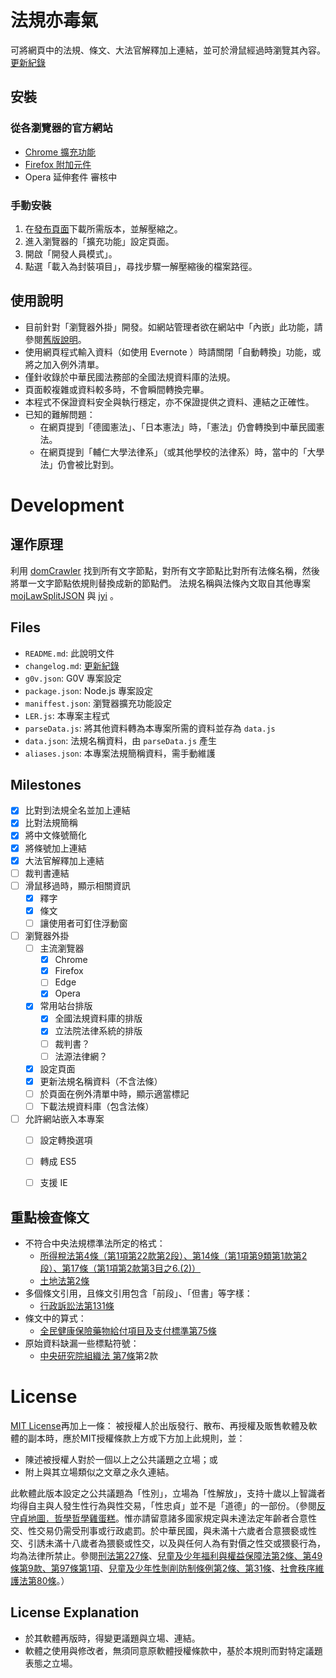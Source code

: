 # 法規亦毒氣

可將網頁中的法規、條文、大法官解釋加上連結，並可於滑鼠經過時瀏覽其內容。
[更新紀錄](changelog.md)


## 安裝

### 從各瀏覽器的官方網站

* [Chrome 擴充功能](https://chrome.google.com/webstore/detail/iedodmlnmhobigohbkalkkjlbmdkjalj)
* [Firefox 附加元件](https://addons.mozilla.org/zh-TW/firefox/addon/laweasyread/)
* Opera 延伸套件 審核中

### 手動安裝

1. 在[發布頁面](https://github.com/g0v/laweasyread-front/tree/gh-pages/dist)下載所需版本，並解壓縮之。
2. 進入瀏覽器的「擴充功能」設定頁面。
3. 開啟「開發人員模式」。
4. 點選「載入為封裝項目」，尋找步驟一解壓縮後的檔案路徑。

## 使用說明

* 目前針對「瀏覽器外掛」開發。如網站管理者欲在網站中「內嵌」此功能，請參閱[舊版說明](https://github.com/g0v/laweasyread-front/tree/v0.4#embed-javascript-in-websites-or-blogs)。
* 使用網頁程式輸入資料（如使用 Evernote ）時請關閉「自動轉換」功能，或將之加入例外清單。
* 僅針收錄於中華民國法務部的全國法規資料庫的法規。
* 頁面較複雜或資料較多時，不會瞬間轉換完畢。
* 本程式不保證資料安全與執行穩定，亦不保證提供之資料、連結之正確性。
* 已知的難解問題：
  * 在網頁提到「德國憲法」、「日本憲法」時，「憲法」仍會轉換到中華民國憲法。
  * 在網頁提到「輔仁大學法律系」（或其他學校的法律系）時，當中的「大學法」仍會被比對到。


# Development

## 運作原理

利用 [domCrawler](https://github.com/kong0107/domCrawler) 找到所有文字節點，對所有文字節點比對所有法條名稱，然後將單一文字節點依規則替換成新的節點們。
法規名稱與法條內文取自其他專案 [mojLawSplitJSON](https://github.com/kong0107/mojLawSplitJSON) 與 [jyi](https://github.com/kong0107/jyi) 。


## Files

* `README.md`: 此說明文件
* `changelog.md`: [更新紀錄](changelog.md)
* `g0v.json`: G0V 專案設定
* `package.json`: Node.js 專案設定
* `maniffest.json`: 瀏覽器擴充功能設定
* `LER.js`: 本專案主程式
* `parseData.js`: 將其他資料轉為本專案所需的資料並存為 `data.js`
* `data.json`: 法規名稱資料，由 `parseData.js` 產生
* `aliases.json`: 本專案法規簡稱資料，需手動維護


## Milestones

- [x] 比對到法規全名並加上連結
- [x] 比對法規簡稱
- [x] 將中文條號簡化
- [x] 將條號加上連結
- [x] 大法官解釋加上連結
- [ ] 裁判書連結
- [ ] 滑鼠移過時，顯示相關資訊
  - [x] 釋字
  - [x] 條文
  - [ ] 讓使用者可釘住浮動窗
- [ ] 瀏覽器外掛
  - [ ] 主流瀏覽器
    - [x] Chrome
    - [x] Firefox
    - [ ] Edge
    - [x] Opera
  - [x] 常用站台排版
    - [x] 全國法規資料庫的排版
    - [x] 立法院法律系統的排版
    - [ ] 裁判書？
    - [ ] 法源法律網？
  - [x] 設定頁面
  - [x] 更新法規名稱資料（不含法條）
  - [ ] 於頁面在例外清單中時，顯示適當標記
  - [ ] 下載法規資料庫（包含法條）
- [ ] 允許網站嵌入本專案
  - [ ] 設定轉換選項
  - [ ] 轉成 ES5
  - [ ] 支援 IE


## 重點檢查條文

* 不符合中央法規標準法所定的格式：
  * [所得稅法第4條（第1項第22款第2段）、第14條（第1項第9類第1款第2段）、第17條（第1項第2款第3目之6.(2)）](https://law.moj.gov.tw/LawClass/LawSearchNoIf.aspx?PC=G0340003&DF=&SNo=4%2c14%2c17)
  * [土地法第2條](https://law.moj.gov.tw/LawClass/LawSingleIf.aspx?Pcode=D0060001&FLNO=2)
* 多個條文引用，且條文引用包含「前段」、「但書」等字樣：
  * [行政訴訟法第131條](https://law.moj.gov.tw/LawClass/LawSingle.aspx?Pcode=A0030154&FLNO=131)
* 條文中的算式：
  * [全民健康保險藥物給付項目及支付標準第75條](https://law.moj.gov.tw/LawClass/LawSingleIf.aspx?Pcode=L0060035&FLNO=75)
* 原始資料缺漏一些標點符號：
  * [中央研究院組織法 第7條](https://law.moj.gov.tw/LawClass/LawSingle.aspx?Pcode=A0010016&FLNO=7)第2款

# License

[MIT License](http://en.wikipedia.org/wiki/MIT_License)再加上一條：
被授權人於出版發行、散布、再授權及販售軟體及軟體的副本時，應於MIT授權條款上方或下方加上此規則，並：
* 陳述被授權人對於一個以上之公共議題之立場；或
* 附上與其立場類似之文章之永久連結。

此軟體此版本設定之公共議題為「性別」，立場為「性解放」，支持十歲以上智識者均得自主與人發生性行為與性交易，「性忠貞」並不是「道德」的一部份。（參閱[反守貞地圖．哲學哲學雞蛋糕](http://phiphicake.blogspot.tw/2013/06/blog-post_4.html)。惟亦請留意諸多國家規定與未達法定年齡者合意性交、性交易仍需受刑事或行政處罰。於中華民國，與未滿十六歲者合意猥褻或性交、引誘未滿十八歲者為猥褻或性交，以及與任何人為有對價之性交或猥褻行為，均為法律所禁止。參閱[刑法第227條](http://law.moj.gov.tw/LawClass/LawSingle.aspx?Pcode=C0000001&FLNO=227)、[兒童及少年福利與權益保障法第2條、第49條第9款、第97條第1項](http://law.moj.gov.tw/LawClass/LawSearchNo.aspx?PC=D0050001&SNo=2,49,97)、[兒童及少年性剝削防制條例第2條、第31條](http://law.moj.gov.tw/LawClass/LawSearchNo.aspx?PC=D0050023&SNo=2,31)、[社會秩序維護法第80條](http://law.moj.gov.tw/LawClass/LawSingle.aspx?Pcode=D0080067&FLNO=80)。）

## License Explanation

* 於其軟體再版時，得變更議題與立場、連結。
* 軟體之使用與修改者，無須同意原軟體授權條款中，基於本規則而對特定議題表態之立場。
